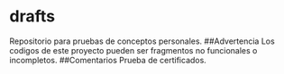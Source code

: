 # drafts
Repositorio para pruebas de conceptos personales.
##Advertencia
Los codigos de este proyecto pueden ser fragmentos no funcionales o incompletos.
##Comentarios
Prueba de certificados.
